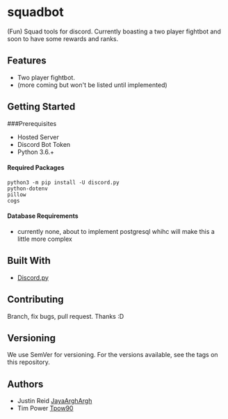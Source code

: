 # squadbot
(Fun) Squad tools for discord. Currently boasting a two player fightbot and soon to have some rewards and ranks.

## Features
- Two player fightbot.
- (more coming but won't be listed until implemented)

## Getting Started
###Prerequisites
- Hosted Server
- Discord Bot Token
- Python 3.6.+

#### Required Packages
```
python3 -m pip install -U discord.py
python-dotenv
pillow
cogs
```

#### Database Requirements
- currently none, about to implement postgresql whihc will make this a little more complex

## Built With
- [Discord.py](https://discordpy.readthedocs.io/en/latest/)

## Contributing
<!--Please read CONTRIBUTING.md for details on our code of conduct, and the process for submitting pull requests to us.-->
Branch, fix bugs, pull request. Thanks :D

## Versioning
We use SemVer for versioning. For the versions available, see the tags on this repository.

## Authors
- Justin Reid [JayaArghArgh](https://github.com/JayArghArgh)
- Tim Power [Tpow90](https://github.com/timpower90)
